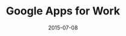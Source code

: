 ---
layout: site
title: "Google Apps for Work"
date: 2015-07-08
categories: [google]
version: 0.0.0
major: 0
minor: 0
patch: 0
slug: google-apps-for-work
link: https://www.google.com/intx/en/work/apps/business/index.html
submitter: lpolepeddi
permalink: /sites/:slug
---